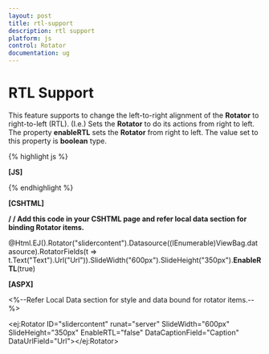 ```yaml
---
layout: post
title: rtl-support
description: rtl support
platform: js
control: Rotator
documentation: ug
---
```


# RTL Support

This feature supports to change the left-to-right alignment of the **Rotator** to right-to-left (RTL). (I.e.) Sets the **Rotator** to do its actions from right to left. The property **enableRTL** sets the **Rotator** from right to left. The value set to this property is **boolean** type.

{% highlight js %}

**[JS]**
<script type="text/javascript">
    $(function () {
        // declaration
        $("#slidercontent").ejRotator({ slideWidth: 500, **enableRTL: true** });
    });
</script>


{% endhighlight %}



**[CSHTML]**

**/ / Add this code in your CSHTML page and refer local data section for binding Rotator items.**



@Html.EJ().Rotator("slidercontent").Datasource((IEnumerable<Localdata>)ViewBag.datasource).RotatorFields(t => t.Text("Text").Url("Url")).SlideWidth("600px").SlideHeight("350px").**EnableRTL**(true)



**[ASPX]**

&lt;%--Refer Local Data section for style and data bound for rotator items.--%&gt;

&lt;ej:Rotator ID="slidercontent" runat="server" SlideWidth="600px" SlideHeight="350px" EnableRTL="false" DataCaptionField="Caption" DataUrlField="Url"&gt;&lt;/ej:Rotator&gt;



